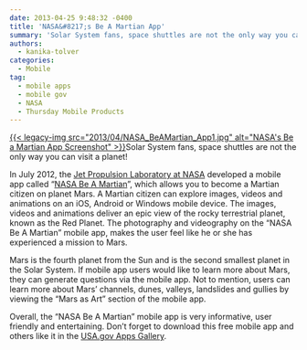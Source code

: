 ```yaml
---
date: 2013-04-25 9:48:32 -0400
title: 'NASA&#8217;s Be A Martian App'
summary: 'Solar System fans, space shuttles are not the only way you can visit a planet! In July 2012, the Jet Propulsion Laboratory at NASA developed a mobile app called &ldquo;NASA Be A Martian&rdquo;, which allows you to become a Martian citizen on planet Mars. A Martian'
authors:
  - kanika-tolver
categories:
  - Mobile
tag:
  - mobile apps
  - mobile gov
  - NASA
  - Thursday Mobile Products
---
```


[{{< legacy-img src="2013/04/NASA\_BeAMartian\_App1.jpg" alt="NASA's Be a Martian App Screenshot" >}}](https://s3.amazonaws.com/sitesusa/wp-content/uploads/sites/212/2013/04/NASA_BeAMartian_App1.jpg)Solar System fans, space shuttles are not the only way you can visit a planet!

In July 2012, the [Jet Propulsion Laboratory at NASA](http://www.jpl.nasa.gov/) developed a mobile app called “[NASA Be A Martian](http://www.jpl.nasa.gov/apps/index.php?cid=home_apps_beamartian#beamartian)”, which allows you to become a Martian citizen on planet Mars. A Martian citizen can explore images, videos and animations on an iOS, Android or Windows mobile device. The images, videos and animations deliver an epic view of the rocky terrestrial planet, known as the Red Planet. The photography and videography on the “NASA Be A Martian” mobile app, makes the user feel like he or she has experienced a mission to Mars.

Mars is the fourth planet from the Sun and is the second smallest planet in the Solar System. If mobile app users would like to learn more about Mars, they can generate questions via the mobile app. Not to mention, users can learn more about Mars’ channels, dunes, valleys, landslides and gullies by viewing the “Mars as Art” section of the mobile app.

Overall, the “NASA Be A Martian” mobile app is very informative, user friendly and entertaining. Don’t forget to download this free mobile app and others like it in the [USA.gov Apps Gallery](http://apps.usa.gov/).